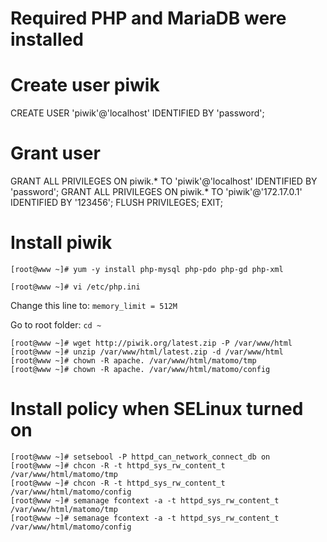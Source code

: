 # Required PHP and MariaDB were installed

# Create user piwik
CREATE USER 'piwik'@'localhost' IDENTIFIED BY 'password';

# Grant user
GRANT ALL PRIVILEGES ON piwik.* TO 'piwik'@'localhost' IDENTIFIED BY 'password';
GRANT ALL PRIVILEGES ON piwik.* TO 'piwik'@'172.17.0.1' IDENTIFIED BY '123456';
FLUSH PRIVILEGES;
EXIT;

# Install piwik

```
[root@www ~]# yum -y install php-mysql php-pdo php-gd php-xml
```

```
[root@www ~]# vi /etc/php.ini
```

Change this line to: `memory_limit = 512M`

Go to root folder: `cd ~`

```
[root@www ~]# wget http://piwik.org/latest.zip -P /var/www/html 
[root@www ~]# unzip /var/www/html/latest.zip -d /var/www/html 
[root@www ~]# chown -R apache. /var/www/html/matomo/tmp 
[root@www ~]# chown -R apache. /var/www/html/matomo/config 
```

# Install policy when SELinux turned on

```
[root@www ~]# setsebool -P httpd_can_network_connect_db on 
[root@www ~]# chcon -R -t httpd_sys_rw_content_t /var/www/html/matomo/tmp 
[root@www ~]# chcon -R -t httpd_sys_rw_content_t /var/www/html/matomo/config 
[root@www ~]# semanage fcontext -a -t httpd_sys_rw_content_t /var/www/html/matomo/tmp 
[root@www ~]# semanage fcontext -a -t httpd_sys_rw_content_t /var/www/html/matomo/config
```

